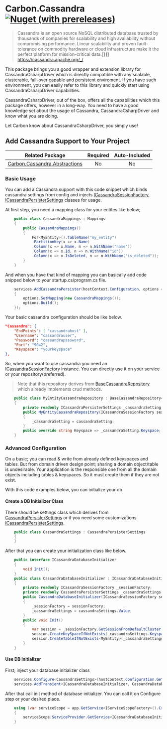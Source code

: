 # Carbon.Cassandra [<img alt="Nuget (with prereleases)" src="https://img.shields.io/nuget/vpre/Carbon.Cassandra">](https://www.nuget.org/packages/Carbon.Cassandra)

> Cassandra is an open source NoSQL distributed database trusted by thousands of companies for scalability and high availability without compromising performance. Linear scalability and proven fault-tolerance on commodity hardware or cloud infrastructure make it the perfect platform for mission-critical data.[**]
[**] https://cassandra.apache.org/_/

This package brings you a good wrapper and extension library for CassandraCsharpDriver which is directly compatible with any scalable, clusterable, fail-over capable and persistent enviroment.
If you have such environment, you can easily refer to this library and quickly start using CassandraCsharpDriver capabilities.

CassandraCsharpDriver, out of the box, offers all the capabilities which this package offers, however in a long-way. You need to have a good knowledge set about the usage of Cassandra, CassandraCsharpDriver and know what you are doing.

Let Carbon know about CassandraCsharpDriver, you simply use!

## Add Cassandra Support to Your Project


| Related Package                                                                  | Required | Auto-Included |
|-----------------------------------------------------------------                 |:----:    |:----:         |
| [Carbon.Cassandra.Abstractions](../Carbon.Cassandra.Abstractions/README.md)      | No       | No            |

### Basic Usage

You can add a Cassandra support with this code snippet which binds cassandra settings from config and injects 
[ICassandraSessionFactory](https://github.com/kocdigital/Carbon/blob/master/Carbon.Cassandra.Abstractions/ICassandraSessionFactory.cs),
[ICassandraPersisterSettings](https://github.com/kocdigital/Carbon/blob/master/Carbon.Cassandra.Abstractions/ICassandraPersisterSettings.cs) classes for usage.

At first step, you need a mapping class for your entites like below;

```csharp
    public class CassandraMappings : Mappings
    {
        public CassandraMappings()
        {
            For<MyEntity>().TableName("my_entity")
            .PartitionKey(x => x.Name)
            .Column(x => x.Name, n => n.WithName("name"))
            .Column(x => x.Id, n => n.WithName("id"))
            .Column(x => x.IsDeleted, n => n.WithName("is_deleted"));            
        }
    }
```

And when you have that kind of mapping you can basically add code snipped below to your startup.cs/program.cs file.

```csharp
    services.AddCassandraPersister(hostContext.Configuration, options =>
    {
        options.SetMapping(new CassandraMappings());
        options.Build();
    });    
```

Your basic cassandra configuration should be like below.
```json
"Cassandra": {
    "EndPoints": [ "cassandrahost" ],
    "Username": "cassandrauser",
    "Password": "cassandrapassword",
    "Port": "9042",
    "Keyspace": "yourkeyspace"
},
```

So, when you want to use cassandra you need an [ICassandraSessionFactory](https://github.com/kocdigital/Carbon/blob/master/Carbon.Cassandra.Abstractions/ICassandraSessionFactory.cs) instance. 
You can directly use it on your service or your repository(preferred).

> Note that this repository derives from [BaseCassandraRepository<T>](https://github.com/kocdigital/Carbon/blob/master/Carbon.Cassandra/BaseCassandraRepository.cs) which already implements crud methods.
```csharp
    public class MyEntityCassandraRepository : BaseCassandraRepository<MyEntity>
    {
        private readonly ICassandraPersisterSettings _cassandraSetting;
        public MyEntityCassandraRepository(ICassandraSessionFactory sessionFactory, ICassandraPersisterSettings cassandraSetting) : base(sessionFactory)
        {
            _cassandraSetting = cassandraSetting;
        }
        public override string Keyspace => _cassandraSetting.Keyspace;
    }
```

### Advanced Configuration

On a basic; you can read & write from already defined keyspaces and tables. But from domain driven design point; sharing a domain object/table is undesirable. 
Your application is the responsible one from all the domain objects including tables & keyspaces. So it must create them if they are not exist.

With this code examples below, you can initialize your db.

#### Create a DB Initializer Class

There should be settings class which derives from [CassandraPersisterSettings](https://github.com/kocdigital/Carbon/blob/master/Carbon.Cassandra/CassandraPersisterSettings.cs) 
or if you need some customizations [ICassandraPersisterSettings](https://github.com/kocdigital/Carbon/blob/master/Carbon.Cassandra.Abstractions/ICassandraPersisterSettings.cs).

```csharp
    public class CassandraSettings : CassandraPersisterSettings
    {
    }
```

After that you can create your initialization class like below.

```csharp
    public interface ICassandraDatabaseInitializer
    {
        void Init();
    }
    public class CassandraDatabaseInitializer : ICassandraDatabaseInitializer
    {
        private readonly ICassandraSessionFactory _sessionFactory;
        private readonly CassandraPersisterSettings _cassandraSettings;
        public CassandraDatabaseInitializer(ICassandraSessionFactory sessionFactory, IOptions<CassandraSettings> cassandraSettings)
        {
            _sessionFactory = sessionFactory;
            _cassandraSettings = cassandraSettings.Value;
        }
        public void Init()
        {
            var session = _sessionFactory.GetSessionFromDefaultCluster();
            session.CreateKeySpaceIfNotExists(_cassandraSettings.Keyspace);
            session.CreateTableIfNotExists<MyEntity>(_cassandraSettings.Keyspace);
        }
    }
```

#### Use DB Initializer

First; inject your database initializer class

```csharp
    services.Configure<CassandraSettings>(hostContext.Configuration.GetSection("Cassandra"));
    services.AddTransient<ICassandraDatabaseInitializer, CassandraDatabaseInitializer>();
```

After that call init method of database initializer. You can call it on Configure step or your desired place.

```csharp
    using (var serviceScope = app.GetService<IServiceScopeFactory>().CreateScope())
    {
        serviceScope.ServiceProvider.GetService<ICassandraDatabaseInitializer>().Init();
    }
```
